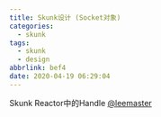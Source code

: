 ```yaml
---
title: Skunk设计 (Socket对象)
categories:
  - skunk
tags:
  - skunk
  - design
abbrlink: bef4
date: 2020-04-19 06:29:04
---
```


Skunk Reactor中的Handle [@leemaster](https://www.github.com/leemaster)

<!--more-->